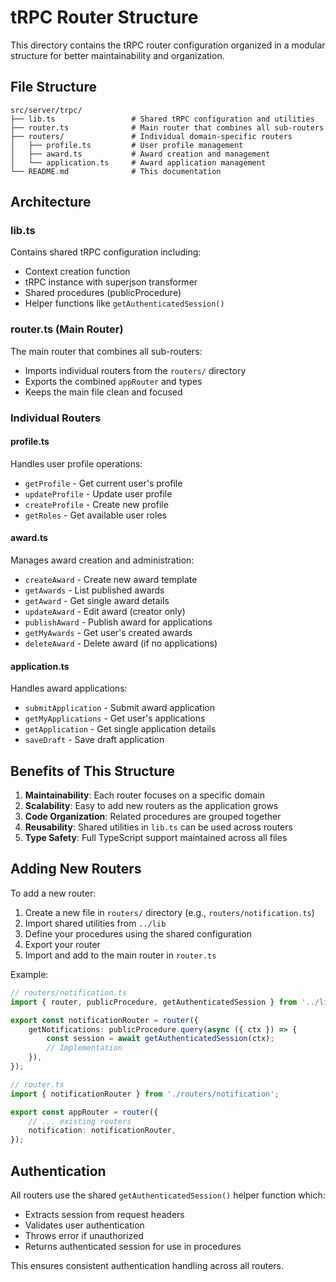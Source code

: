 # tRPC Router Structure

This directory contains the tRPC router configuration organized in a modular structure for better maintainability and organization.

## File Structure

```
src/server/trpc/
├── lib.ts                 # Shared tRPC configuration and utilities
├── router.ts              # Main router that combines all sub-routers
├── routers/               # Individual domain-specific routers
│   ├── profile.ts         # User profile management
│   ├── award.ts           # Award creation and management
│   └── application.ts     # Award application management
└── README.md              # This documentation
```

## Architecture

### lib.ts

Contains shared tRPC configuration including:

- Context creation function
- tRPC instance with superjson transformer
- Shared procedures (publicProcedure)
- Helper functions like `getAuthenticatedSession()`

### router.ts (Main Router)

The main router that combines all sub-routers:

- Imports individual routers from the `routers/` directory
- Exports the combined `appRouter` and types
- Keeps the main file clean and focused

### Individual Routers

#### profile.ts

Handles user profile operations:

- `getProfile` - Get current user's profile
- `updateProfile` - Update user profile
- `createProfile` - Create new profile
- `getRoles` - Get available user roles

#### award.ts

Manages award creation and administration:

- `createAward` - Create new award template
- `getAwards` - List published awards
- `getAward` - Get single award details
- `updateAward` - Edit award (creator only)
- `publishAward` - Publish award for applications
- `getMyAwards` - Get user's created awards
- `deleteAward` - Delete award (if no applications)

#### application.ts

Handles award applications:

- `submitApplication` - Submit award application
- `getMyApplications` - Get user's applications
- `getApplication` - Get single application details
- `saveDraft` - Save draft application

## Benefits of This Structure

1. **Maintainability**: Each router focuses on a specific domain
2. **Scalability**: Easy to add new routers as the application grows
3. **Code Organization**: Related procedures are grouped together
4. **Reusability**: Shared utilities in `lib.ts` can be used across routers
5. **Type Safety**: Full TypeScript support maintained across all files

## Adding New Routers

To add a new router:

1. Create a new file in `routers/` directory (e.g., `routers/notification.ts`)
2. Import shared utilities from `../lib`
3. Define your procedures using the shared configuration
4. Export your router
5. Import and add to the main router in `router.ts`

Example:

```typescript
// routers/notification.ts
import { router, publicProcedure, getAuthenticatedSession } from '../lib';

export const notificationRouter = router({
    getNotifications: publicProcedure.query(async ({ ctx }) => {
        const session = await getAuthenticatedSession(ctx);
        // Implementation
    }),
});

// router.ts
import { notificationRouter } from './routers/notification';

export const appRouter = router({
    // ... existing routers
    notification: notificationRouter,
});
```

## Authentication

All routers use the shared `getAuthenticatedSession()` helper function which:

- Extracts session from request headers
- Validates user authentication
- Throws error if unauthorized
- Returns authenticated session for use in procedures

This ensures consistent authentication handling across all routers.
